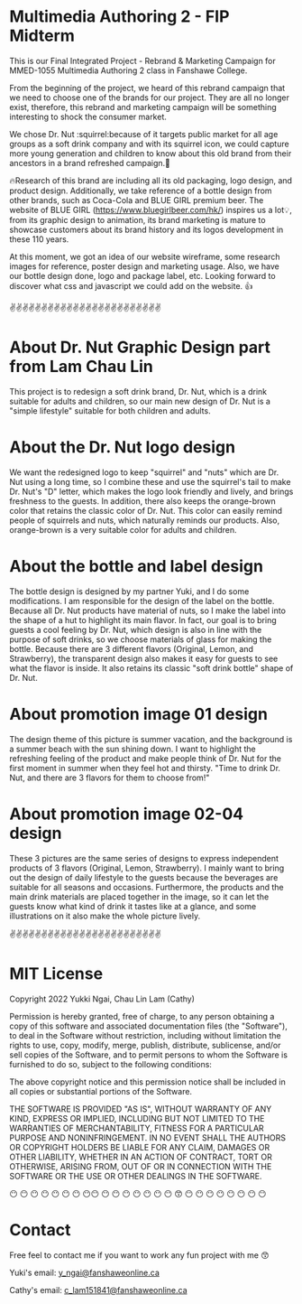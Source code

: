 # Multimedia Authoring 2 - FIP Midterm

This is our Final Integrated Project - Rebrand & Marketing Campaign for MMED-1055 Multimedia Authoring 2 class in Fanshawe College.

From the beginning of the project, we heard of this rebrand campaign that we need to choose one of the brands for our project. They are all no longer exist, therefore, this rebrand and marketing campaign will be something interesting to shock the consumer market.

We chose Dr. Nut :squirrel:because of it targets public market for all age groups as a soft drink company and with its squirrel icon, we could capture more young generation and children to know about this old brand from their ancestors in a brand refreshed campaign.:chestnut:

:fire:Research of this brand are including all its old packaging, logo design, and product design. Additionally, we take reference of a bottle design from other brands, such as Coca-Cola and BLUE GIRL premium beer. The website of BLUE GIRL (https://www.bluegirlbeer.com/hk/) inspires us a lot:bulb:, from its graphic design to animation, its brand marketing is mature to showcase customers about its brand history and its logos development in these 110 years.

At this moment, we got an idea of our website wireframe, some research images for reference, poster design and marketing usage. Also, we have our bottle design done, logo and package label, etc. Looking forward to discover what css and javascript we could add on the website. :+1:

:v::v::v::v::v::v::v::v::v::v::v::v::v::v::v::v::v::v::v::v::v::v::v::v:

# About Dr. Nut Graphic Design part from Lam Chau Lin
This project is to redesign a soft drink brand, Dr. Nut, which is a drink suitable for adults and children, so our main new design of Dr. Nut is a "simple lifestyle" suitable for both children and adults.

# About the Dr. Nut logo design
We want the redesigned logo to keep "squirrel" and "nuts" which are Dr. Nut using a long time, so I combine these and use the squirrel's tail to make Dr. Nut's "D" letter, which makes the logo look friendly and lively, and brings freshness to the guests. In addition, there also keeps the orange-brown color that retains the classic color of Dr. Nut. This color can easily remind people of squirrels and nuts, which naturally reminds our products. Also, orange-brown is a very suitable color for adults and children.

# About the bottle and label design
The bottle design is designed by my partner Yuki, and I do some modifications. I am responsible for the design of the label on the bottle. Because all Dr. Nut products have material of nuts, so I make the label into the shape of a hut to highlight its main flavor. In fact, our goal is to bring guests a cool feeling by Dr. Nut, which design is also in line with the purpose of soft drinks, so we choose materials of glass for making the bottle. Because there are 3 different flavors (Original, Lemon, and Strawberry), the transparent design also makes it easy for guests to see what the flavor is inside. It also retains its classic "soft drink bottle" shape of Dr. Nut.

# About promotion image 01 design
The design theme of this picture is summer vacation, and the background is a summer beach with the sun shining down. I want to highlight the refreshing feeling of the product and make people think of Dr. Nut for the first moment in summer when they feel hot and thirsty. "Time to drink Dr. Nut, and there are 3 flavors for them to choose from!"

# About promotion image 02-04 design
These 3 pictures are the same series of designs to express independent products of 3 flavors (Original, Lemon, Strawberry). I mainly want to bring out the design of daily lifestyle to the guests because the beverages are suitable for all seasons and occasions. Furthermore, the products and the main drink materials are placed together in the image, so it can let the guests know what kind of drink it tastes like at a glance, and some illustrations on it also make the whole picture lively.

:v::v::v::v::v::v::v::v::v::v::v::v::v::v::v::v::v::v::v::v::v::v::v::v:

# MIT License

Copyright 2022 Yukki Ngai, Chau Lin Lam (Cathy)

Permission is hereby granted, free of charge, to any person obtaining a copy of this software and associated documentation files (the "Software"), to deal in the Software without restriction, including without limitation the rights to use, copy, modify, merge, publish, distribute, sublicense, and/or sell copies of the Software, and to permit persons to whom the Software is furnished to do so, subject to the following conditions:

The above copyright notice and this permission notice shall be included in all copies or substantial portions of the Software.

THE SOFTWARE IS PROVIDED "AS IS", WITHOUT WARRANTY OF ANY KIND, EXPRESS OR IMPLIED, INCLUDING BUT NOT LIMITED TO THE WARRANTIES OF MERCHANTABILITY, FITNESS FOR A PARTICULAR PURPOSE AND NONINFRINGEMENT. IN NO EVENT SHALL THE AUTHORS OR COPYRIGHT HOLDERS BE LIABLE FOR ANY CLAIM, DAMAGES OR OTHER LIABILITY, WHETHER IN AN ACTION OF CONTRACT, TORT OR OTHERWISE, ARISING FROM, OUT OF OR IN CONNECTION WITH THE SOFTWARE OR THE USE OR OTHER DEALINGS IN THE SOFTWARE.

:no_mouth: :no_mouth: :no_mouth: :no_mouth: :no_mouth: :no_mouth: :no_mouth: :no_mouth::no_mouth: :no_mouth: :no_mouth: :no_mouth: :no_mouth: :no_mouth: :no_mouth: :no_mouth:  :kissing_smiling_eyes: :no_mouth: :no_mouth: :no_mouth: :no_mouth: :no_mouth: :no_mouth: :no_mouth: :no_mouth:

# Contact

Free feel to contact me if you want to work any fun project with me :kissing_smiling_eyes:

Yuki's email: y_ngai@fanshaweonline.ca

Cathy's email: c_lam151841@fanshaweonline.ca
